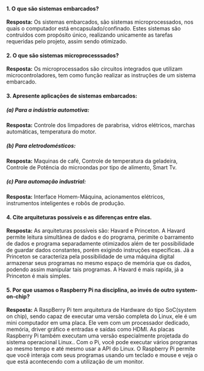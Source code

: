 #### 1. O que são sistemas embarcados?
**Resposta:** Os sistemas embarcados, são sistemas microprocessados, nos quais o computador está encapsulado/confinado. Estes sistemas são contruídos com propósito único, realizando unicamente as tarefas requeridas pelo projeto, assim sendo otimizado. 
#### 2. O que são sistemas microprocesssados?
**Resposta:** Os microprocessados são circuitos integrados que utilizam microcontroladores, tem como função realizar as instruções de um sistema embarcado.
#### 3. Apresente aplicações de sistemas embarcados:
##### (a) Para a indústria automotiva:
**Resposta:** Controle dos limpadores de parabrisa, vidros elétricos, marchas automáticas, temperatura do motor. 
##### (b) Para eletrodomésticos:
**Resposta:** Maquinas de café, Controle de temperatura da geladeira, Controle de Potência do microondas por tipo de alimento, Smart Tv.
##### (c) Para automação industrial:
**Resposta:** Interface Homem-Máquina, acionamentos elétricos, instrumentos inteligentes e robôs de produção.
#### 4. Cite arquiteturas possíveis e as diferenças entre elas.
**Resposta:** As arquiteturas possíveis são: Havard e Princeton. A Havard permite leitura simultânea de dados e do programa, perimite o barramento de dados e programa separadamente otimizados além de ter possibilidade de guardar dados constantes, porém exigindo instruções específicas. Já a Princeton se caracteriza pela possibilidade de uma máquina digital armazenar seus programas no mesmo espaço de memória que os dados, podendo assim manipular tais programas. A Havard é mais rapída, já a Princeton é mais simples.  
#### 5. Por que usamos o Raspberry Pi na disciplina, ao invés de outro system-on-chip?
**Resposta:** A RaspBerry Pi tem arquitetura de Hardware do tipo SoC(system on chip), sendo capaz de executar uma versão completa do Linux, ele é um mini computador em uma placa. Ele vem com um processador dedicado, memória, driver gráfico e entradas e saídas como HDMI.
As placas Raspberry Pi também executam uma versão especialmente projetada do sistema operacional Linux.. Com o Pi, você pode executar vários programas ao mesmo tempo e até mesmo usar a API do Linux. O Raspberry Pi permite que você interaja com seus programas usando um teclado e mouse e veja o que está acontecendo com a utilização de um monitor.
